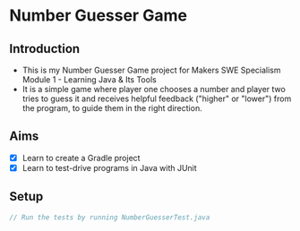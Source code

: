 # Number Guesser Game

## Introduction

- This is my Number Guesser Game project for Makers SWE Specialism Module 1 - Learning Java & Its Tools
- It is a simple game where player one chooses a number and player two tries to guess it and receives helpful feedback ("higher" or "lower") from the program, to guide them in the right direction.

## Aims

- [x] Learn to create a Gradle project
- [x] Learn to test-drive programs in Java with JUnit

## Setup
```java
// Run the tests by running NumberGuesserTest.java
```

